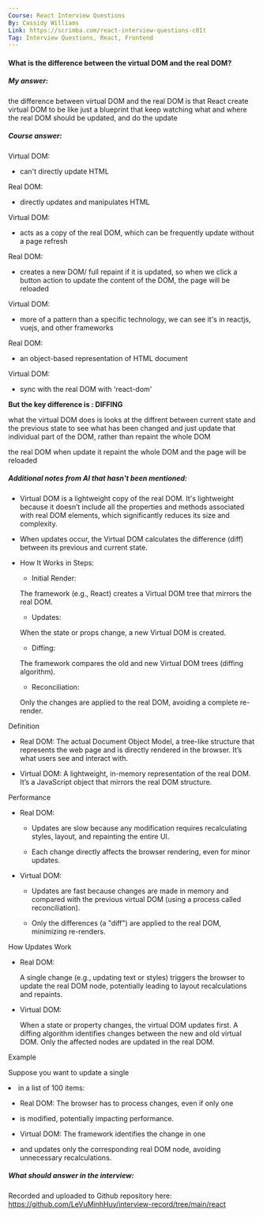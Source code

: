 ```yaml
---
Course: React Interview Questions
By: Cassidy Williams
Link: https://scrimba.com/react-interview-questions-c01t
Tag: Interview Questions, React, Frontend
---
```


#### What is the difference between the virtual DOM and the real DOM?

##### My answer:

the difference between virtual DOM and the real DOM is that React create virtual DOM to be like just a blueprint that keep watching what and where the real DOM should be updated, and do the update

##### Course answer:

Virtual DOM:

- can't directly update HTML

Real DOM:

- directly updates and manipulates HTML

Virtual DOM:

- acts as a copy of the real DOM, which can be frequently update without a page refresh

Real DOM:

- creates a new DOM/ full repaint if it is updated, so when we click a button action to update the content of the DOM, the page will be reloaded

Virtual DOM:

- more of a pattern than a specific technology, we can see it's in reactjs, vuejs, and other frameworks

Real DOM:

- an object-based representation of HTML document

Virtual DOM:

- sync with the real DOM with 'react-dom'

**But the key difference is : DIFFING**

what the virtual DOM does is looks at the diffrent between current state and the previous state to see what has been changed and just update that individual part of the DOM, rather than repaint the whole DOM

the real DOM when update it repaint the whole DOM and the page will be reloaded

##### Additional notes from AI that hasn't been mentioned:

- Virtual DOM is a lightweight copy of the real DOM. It's lightweight because it doesn’t include all the properties and methods associated with real DOM elements, which significantly reduces its size and complexity.

- When updates occur, the Virtual DOM calculates the difference (diff) between its previous and current state.

- How It Works in Steps:

  - Initial Render:

  The framework (e.g., React) creates a Virtual DOM tree that mirrors the real DOM.

  - Updates:

  When the state or props change, a new Virtual DOM is created.

  - Diffing:

  The framework compares the old and new Virtual DOM trees (diffing algorithm).

  - Reconciliation:

  Only the changes are applied to the real DOM, avoiding a complete re-render.

Definition

- Real DOM: The actual Document Object Model, a tree-like structure that represents the web page and is directly rendered in the browser. It’s what users see and interact with.

- Virtual DOM: A lightweight, in-memory representation of the real DOM. It’s a JavaScript object that mirrors the real DOM structure.

Performance

- Real DOM:

  - Updates are slow because any modification requires recalculating styles, layout, and repainting the entire UI.

  - Each change directly affects the browser rendering, even for minor updates.

- Virtual DOM:

  - Updates are fast because changes are made in memory and compared with the previous virtual DOM (using a process called reconciliation).

  - Only the differences (a "diff") are applied to the real DOM, minimizing re-renders.

How Updates Work

- Real DOM:

  A single change (e.g., updating text or styles) triggers the browser to update the real DOM node, potentially leading to layout recalculations and repaints.

- Virtual DOM:

  When a state or property changes, the virtual DOM updates first.
  A diffing algorithm identifies changes between the new and old virtual DOM.
  Only the affected nodes are updated in the real DOM.

Example

Suppose you want to update a single <li> in a list of 100 items:

- Real DOM: The browser has to process changes, even if only one <li> is modified, potentially impacting performance.

- Virtual DOM: The framework identifies the change in one <li> and updates only the corresponding real DOM node, avoiding unnecessary recalculations.

##### What should answer in the interview:

Recorded and uploaded to Github repository here: https://github.com/LeVuMinhHuy/interview-record/tree/main/react
